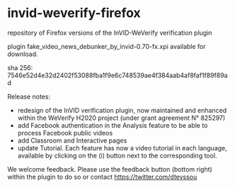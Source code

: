# invid-weverify-firefox
repository of Firefox versions of the InVID-WeVerify verification plugin

plugin fake_video_news_debunker_by_invid-0.70-fx.xpi available for download. 

sha 256: 7546e52d4e32d2402f53088fba1f9e6c748539ae4f384aab4af8faf1f89f89ad

Release notes: 
- redesign of the InVID verification plugin, now maintained and enhanced within the WeVerify H2020 project (under grant agreement N° 825297)
- add Facebook authentication in the Analysis feature to be able to process Facebook public videos
- add Classroom and Interactive pages
- update Tutorial. Each feature has now a video tutorial in each language, available by clicking on the (i) button next to the corresponding tool.

We welcome feedback. Please use the feedback button (bottom right) within the plugin to do so or contact https://twitter.com/dteyssou


